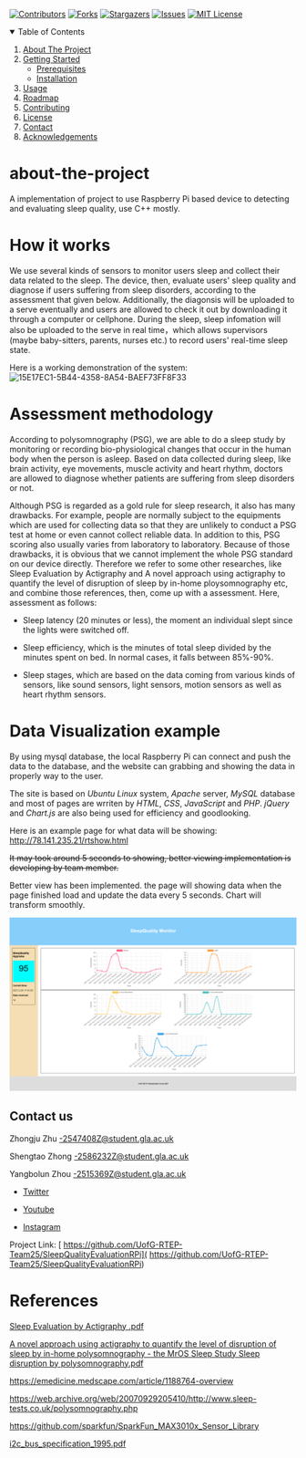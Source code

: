 
[![Contributors][contributors-shield]][contributors-url]
[![Forks][forks-shield]][forks-url]
[![Stargazers][stars-shield]][stars-url]
[![Issues][issues-shield]][issues-url]
[![MIT License][license-shield]][license-url]

<!-- TABLE OF CONTENTS -->
<details open="open">
  <summary>Table of Contents</summary>
  <ol>
    <li><a href="#about-the-project">About The Project</a></li>
    <li>
      <a href="#hardware introduction">Getting Started</a>
      <ul>
        <li><a href="#hardware used">Prerequisites</a></li>
        <li><a href="#hardware wiring">Installation</a></li>
      </ul>
    </li>
    <li><a href="#usage">Usage</a></li>
    <li><a href="#roadmap">Roadmap</a></li>
    <li><a href="#contributing">Contributing</a></li>
    <li><a href="#license">License</a></li>
    <li><a href="#contact">Contact</a></li>
    <li><a href="#acknowledgements">Acknowledgements</a></li>
  </ol>
</details>


# about-the-project
A implementation of project to use Raspberry Pi based device to detecting and evaluating sleep quality, use C++ mostly.
# How it works
We use several kinds of sensors to monitor users sleep and collect their data related to the sleep. The device, then, evaluate users' sleep quality and diagnose if users suffering from sleep disorders, according to the assessment that given below. Additionally, the diagonsis will be uploaded to a serve eventually and users are allowed to check it out by downloading it through a computer or cellphone. During the sleep, sleep infomation will also be uploaded to the serve in real time，which allows supervisors (maybe baby-sitters, parents, nurses etc.) to record users' real-time sleep state.

Here is a working demonstration of the system:
![15E17EC1-5B44-4358-8A54-BAEF73FF8F33](https://user-images.githubusercontent.com/77977624/109402512-73ac1700-794e-11eb-8671-5e314399f869.jpeg)
# Assessment methodology
According to polysomnography (PSG), we are able to do a sleep study by monitoring or recording bio-physiological changes that occur in the human body when the person is asleep. Based on data collected during sleep, like brain activity, eye movements, muscle activity and heart rhythm, doctors are allowed to diagnose whether patients are suffering from sleep disorders or not.

Although PSG is regarded as a gold rule for sleep research, it also has many drawbacks. For example, people are normally subject to the equipments which are used for collecting data so that they are unlikely to conduct a PSG test at home or even cannot collect reliable data. In addition to this, PSG scoring also usually varies from laboratory to laboratory. Because of those drawbacks, it is obvious that we cannot implement the whole PSG standard on our device directly. Therefore we refer to some other researches, like Sleep Evaluation by Actigraphy and A novel approach using actigraphy to quantify the level of disruption of sleep by in-home ploysomnography etc, and combine those references, then, come up with a assessment.
Here, assessment as follows:

* Sleep latency (20 minutes or less), the moment an individual slept since the lights were switched off.

* Sleep efficiency, which is the minutes of total sleep divided by the minutes spent on bed. In normal cases, it falls between 85%-90%.

* Sleep stages, which are based on the data coming from various kinds of sensors, like sound sensors, light sensors, motion sensors as well as heart rhythm sensors.

# Data Visualization example
By using mysql database, the local Raspberry Pi can connect and push the data to the database, and the website can grabbing and showing the data in properly way to the user.

The site is based on *Ubuntu Linux* system, *Apache* server, *MySQL* database and most of pages are wrriten by *HTML*, *CSS*, *JavaScript* and *PHP*. *jQuery* and *Chart.js* are also being used for efficiency and goodlooking.

Here is an example page for what data will be showing: http://78.141.235.21/rtshow.html

~~It may took around 5 seconds to showing, better viewing implementation is developing by team member.~~

Better view has been implemented. the page will showing data when the page finished load and update the data every 5 seconds. Chart will transform smoothly.

![view-example1](https://github.com/UofG-RTEP-Team25/SleepQualityEvaluationRPi/blob/main/Documents/img/view-example1.png?raw=true)


<!-- CONTACT -->
## Contact us

Zhongju Zhu     -2547408Z@student.gla.ac.uk

Shengtao Zhong  -2586232Z@student.gla.ac.uk

Yangbolun Zhou  -2515369Z@student.gla.ac.uk

* [Twitter](https://twitter.com/jianzha47918304/status/1381001029836226560?s=21) 

* [Youtube](https://www.youtube.com/watch?v=cMlTJh96JMU) 

* [Instagram](https://www.instagram.com/glasgowteam15/) 


Project Link: [ https://github.com/UofG-RTEP-Team25/SleepQualityEvaluationRPi]( https://github.com/UofG-RTEP-Team25/SleepQualityEvaluationRPi)



# References
[Sleep Evaluation by Actigraphy .pdf](https://github.com/UofG-RTEP-Team25/SleepQualityEvaluationRPi/files/6055883/Sleep.Evaluation.by.Actigraphy.pdf)

[A novel approach using actigraphy to quantify the level of disruption of sleep by in-home polysomnography - the MrOS Sleep Study Sleep disruption by polysomnography.pdf](https://github.com/UofG-RTEP-Team25/SleepQualityEvaluationRPi/files/6055884/A.novel.approach.using.actigraphy.to.quantify.the.level.of.disruption.of.sleep.by.in-home.polysomnography.-.the.MrOS.Sleep.Study.Sleep.disruption.by.polysomnography.pdf)

https://emedicine.medscape.com/article/1188764-overview

https://web.archive.org/web/20070929205410/http://www.sleep-tests.co.uk/polysomnography.php

https://github.com/sparkfun/SparkFun_MAX3010x_Sensor_Library

[i2c_bus_specification_1995.pdf](https://github.com/UofG-RTEP-Team25/SleepQualityEvaluationRPi/files/6292281/i2c_bus_specification_1995.pdf)




<!-- MARKDOWN LINKS & IMAGES -->
<!-- https://www.markdownguide.org/basic-syntax/#reference-style-links -->
[contributors-shield]: https://img.shields.io/badge/CONTRIBUTORS-3-green
[contributors-url]: https://github.com/UofG-RTEP-Team25/SleepQualityEvaluationRPi/graphs/contributors
[forks-shield]: https://img.shields.io/badge/FORKS-blue
[forks-url]: https://github.com/UofG-RTEP-Team25/SleepQualityEvaluationRPi/network/members
[stars-shield]: https://img.shields.io/badge/STARS-red
[stars-url]: https://github.com/UofG-RTEP-Team25/SleepQualityEvaluationRPi/stargazers
[issues-shield]: https://img.shields.io/badge/ISSUES-yellow
[issues-url]: https://github.com/UofG-RTEP-Team25/SleepQualityEvaluationRPi/issues
[license-shield]: https://img.shields.io/badge/LICENSE-MIT-green
[license-url]: https://github.com/UofG-RTEP-Team25/SleepQualityEvaluationRPi/blob/main/LICENSE
[product-screenshot]: images/screenshot.png
